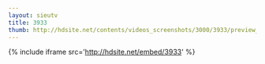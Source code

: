 ```yaml
---
layout: sieutv
title: 3933
thumb: http://hdsite.net/contents/videos_screenshots/3000/3933/preview_360p.mp4.jpg
---
```

{% include iframe src='http://hdsite.net/embed/3933' %}
 
